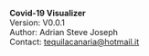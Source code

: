 <b>Covid-19 Visualizer</b>
<br/>
Version: V0.0.1
<br/>
Author: Adrian Steve Joseph
<br/>
Contact: tequilacanaria@hotmail.it